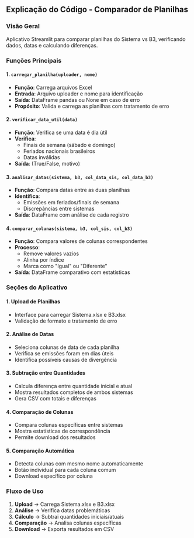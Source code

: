 ## **Explicação do Código - Comparador de Planilhas**

### **Visão Geral**
Aplicativo Streamlit para comparar planilhas do Sistema vs B3, verificando dados, datas e calculando diferenças.

### **Funções Principais**

#### **1. `carregar_planilha(uploader, nome)`**
- **Função**: Carrega arquivos Excel
- **Entrada**: Arquivo uploader e nome para identificação
- **Saída**: DataFrame pandas ou None em caso de erro
- **Propósito**: Valida e carrega as planilhas com tratamento de erro

#### **2. `verificar_data_util(data)`**
- **Função**: Verifica se uma data é dia útil
- **Verifica**: 
  - Finais de semana (sábado e domingo)
  - Feriados nacionais brasileiros
  - Datas inválidas
- **Saída**: (True/False, motivo)

#### **3. `analisar_datas(sistema, b3, col_data_sis, col_data_b3)`**
- **Função**: Compara datas entre as duas planilhas
- **Identifica**: 
  - Emissões em feriados/finais de semana
  - Discrepâncias entre sistemas
- **Saída**: DataFrame com análise de cada registro

#### **4. `comparar_colunas(sistema, b3, col_sis, col_b3)`**
- **Função**: Compara valores de colunas correspondentes
- **Processo**: 
  - Remove valores vazios
  - Alinha por índice
  - Marca como "Igual" ou "Diferente"
- **Saída**: DataFrame comparativo com estatísticas

### **Seções do Aplicativo**

#### **1. Upload de Planilhas**
- Interface para carregar Sistema.xlsx e B3.xlsx
- Validação de formato e tratamento de erro

#### **2. Análise de Datas**
- Seleciona colunas de data de cada planilha
- Verifica se emissões foram em dias úteis
- Identifica possíveis causas de divergência

#### **3. Subtração entre Quantidades**
- Calcula diferença entre quantidade inicial e atual
- Mostra resultados completos de ambos sistemas
- Gera CSV com totais e diferenças

#### **4. Comparação de Colunas**
- Compara colunas específicas entre sistemas
- Mostra estatísticas de correspondência
- Permite download dos resultados

#### **5. Comparação Automática**
- Detecta colunas com mesmo nome automaticamente
- Botão individual para cada coluna comum
- Download específico por coluna

### **Fluxo de Uso**

1. **Upload** → Carrega Sistema.xlsx e B3.xlsx
2. **Análise** → Verifica datas problemáticas
3. **Cálculo** → Subtrai quantidades iniciais/atuais  
4. **Comparação** → Analisa colunas específicas
5. **Download** → Exporta resultados em CSV
